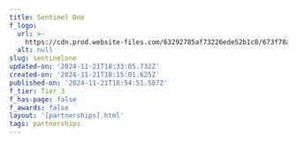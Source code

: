```yaml
---
title: Sentinel One
f_logo:
  url: >-
    https://cdn.prod.website-files.com/63292785af73226ede52b1c8/673f78a5b8bab81235531ed0_SentinelOne%25201.svg
  alt: null
slug: sentinelone
updated-on: '2024-11-21T18:33:05.732Z'
created-on: '2024-11-21T18:15:01.625Z'
published-on: '2024-11-21T18:54:51.587Z'
f_tier: Tier 3
f_has-page: false
f_awards: false
layout: '[partnerships].html'
tags: partnerships
---
```



